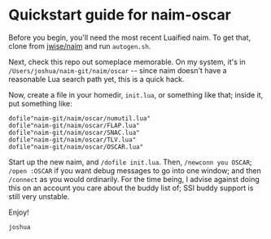 Quickstart guide for naim-oscar
===============================

Before you begin, you'll need the most recent Luaified naim.  To get that,
clone from [jwise/naim](http://github.com/jwise/naim) and run `autogen.sh`.

Next, check this repo out someplace memorable.  On my system, it's in
`/Users/joshua/naim-git/naim/oscar` -- since naim doesn't have a reasonable
Lua search path yet, this is a quick hack.

Now, create a file in your homedir, `init.lua`, or something like that;
inside it, put something like:

	dofile"naim-git/naim/oscar/numutil.lua"
	dofile"naim-git/naim/oscar/FLAP.lua"
	dofile"naim-git/naim/oscar/SNAC.lua"
	dofile"naim-git/naim/oscar/TLV.lua"
	dofile"naim-git/naim/oscar/OSCAR.lua"

Start up the new naim, and `/dofile init.lua`.  Then, `/newconn you OSCAR`;
`/open :OSCAR` if you want debug messages to go into one window; and then
`/connect` as you would ordinarily.  For the time being, I advise against
doing this on an account you care about the buddy list of; SSI buddy support
is still very unstable.

Enjoy!

`joshua`